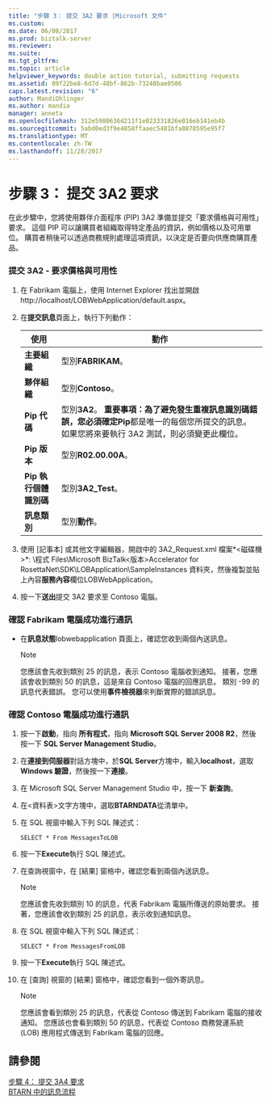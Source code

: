 ```yaml
---
title: "步驟 3： 提交 3A2 要求 |Microsoft 文件"
ms.custom: 
ms.date: 06/08/2017
ms.prod: biztalk-server
ms.reviewer: 
ms.suite: 
ms.tgt_pltfrm: 
ms.topic: article
helpviewer_keywords: double action tutorial, submitting requests
ms.assetid: 09f22be8-6d7d-48bf-862b-73248bae0506
caps.latest.revision: "6"
author: MandiOhlinger
ms.author: mandia
manager: anneta
ms.openlocfilehash: 312e5980636d211f1e023331826e016eb141eb4b
ms.sourcegitcommit: 5abd0ed3f9e4858ffaaec5481bfa8878595e95f7
ms.translationtype: MT
ms.contentlocale: zh-TW
ms.lasthandoff: 11/28/2017
---
```

# <a name="step-3-submitting-a-3a2-request"></a>步驟 3： 提交 3A2 要求
在此步驟中，您將使用夥伴介面程序 (PIP) 3A2 準備並提交「要求價格與可用性」要求。 這個 PIP 可以讓購買者組織取得特定產品的資訊，例如價格以及可用單位。 購買者稍後可以透過商務規則處理這項資訊，以決定是否要向供應商購買產品。  
  
### <a name="to-submit-a-3a2---request-price-and-availability"></a>提交 3A2 - 要求價格與可用性  
  
1.  在 Fabrikam 電腦上，使用 Internet Explorer 找出並開啟 http://localhost/LOBWebApplication/default.aspx。  
  
2.  在**提交訊息**頁面上，執行下列動作：  
  
    |使用|動作|  
    |--------------|----------------|  
    |**主要組織**|型別**FABRIKAM**。|  
    |**夥伴組織**|型別**Contoso**。|  
    |**Pip 代碼**|型別**3A2**。 **重要事項：**為了避免發生重複訊息識別碼錯誤，您必須確定**Pip**都是唯一的每個您所提交的訊息。 如果您將來要執行 3A2 測試，則必須變更此欄位。|  
    |**Pip 版本**|型別**R02.00.00A**。|  
    |**Pip 執行個體識別碼**|型別**3A2_Test**。|  
    |**訊息類別**|型別**動作**。|  
  
3.  使用 [記事本] 或其他文字編輯器，開啟中的 3A2_Request.xml 檔案*\<磁碟機\>*: \程式 Files\Microsoft BizTalk\<版本\>Accelerator for RosettaNet\SDK\LOBApplication\SampleInstances 資料夾，然後複製並貼上內容**服務內容**欄位LOBWebApplication。  
  
4.  按一下**送出**提交 3A2 要求至 Contoso 電腦。  
  
### <a name="to-verify-successful-communication-on-the-fabrikam-computer"></a>確認 Fabrikam 電腦成功進行通訊  
  
-   在**訊息狀態**lobwebapplication 頁面上，確認您收到兩個內送訊息。  
  
    > [!NOTE]
    >  您應該會先收到類別 25 的訊息，表示 Contoso 電腦收到通知。 接著，您應該會收到類別 50 的訊息，這是來自 Contoso 電腦的回應訊息。 類別 -99 的訊息代表錯誤。 您可以使用**事件檢視器**來判斷實際的錯誤訊息。  
  
### <a name="to-verify-successful-communication-on-the-contoso-computer"></a>確認 Contoso 電腦成功進行通訊  
  
1.  按一下**啟動**，指向 **所有程式**，指向  **Microsoft SQL Server 2008 R2**，然後按一下  **SQL Server Management Studio**。  
  
2.  在**連接到伺服器**對話方塊中，於**SQL Server**方塊中，輸入**localhost**，選取**Windows 驗證**，然後按一下**連接**。  
  
3.  在 Microsoft SQL Server Management Studio 中，按一下 **新查詢**。  
  
4.  在\<資料表\>文字方塊中，選取**BTARNDATA**從清單中。  
  
5.  在 SQL 視窗中輸入下列 SQL 陳述式：  
  
    ```  
    SELECT * From MessagesToLOB  
    ```  
  
6.  按一下**Execute**執行 SQL 陳述式。  
  
7.  在查詢視窗中，在 [結果] 窗格中，確認您看到兩個內送訊息。  
  
    > [!NOTE]
    >  您應該會先收到類別 10 的訊息，代表 Fabrikam 電腦所傳送的原始要求。 接著，您應該會收到類別 25 的訊息，表示收到通知訊息。  
  
8.  在 SQL 視窗中輸入下列 SQL 陳述式：  
  
    ```  
    SELECT * From MessagesFromLOB  
    ```  
  
9. 按一下**Execute**執行 SQL 陳述式。  
  
10. 在 [查詢] 視窗的 [結果] 窗格中，確認您看到一個外寄訊息。  
  
    > [!NOTE]
    >  您應該會看到類別 25 的訊息，代表從 Contoso 傳送到 Fabrikam 電腦的接收通知。 您應該也會看到類別 50 的訊息，代表從 Contoso 商務營運系統 (LOB) 應用程式傳送到 Fabrikam 電腦的回應。  
  
## <a name="see-also"></a>請參閱  
 [步驟 4： 提交 3A4 要求](../../adapters-and-accelerators/accelerator-rosettanet/step-4-submitting-a-3a4-request.md)   
 [BTARN 中的訊息流程](../../adapters-and-accelerators/accelerator-rosettanet/message-flow-in-btarn.md)